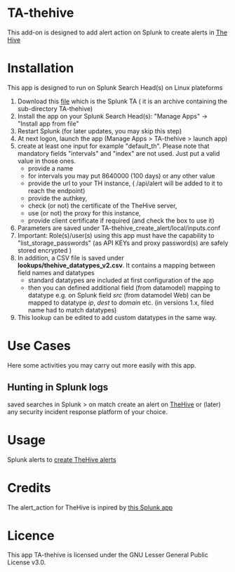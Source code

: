 # TA-thehive
This add-on is designed to add alert action on Splunk to create alerts in [The Hive](https://thehive-project.org/)

# Installation
This app is designed to run on Splunk Search Head(s) on Linux plateforms
1. Download this [file](TA-thehive_create_alert.tar.gz) which is the Splunk TA ( it is an archive containing the sub-directory TA-thehive)
2. Install the app on your Splunk Search Head(s): "Manage Apps" -> "Install app from file"
3. Restart Splunk (for later updates, you may skip this step)
4. At next logon, launch the app (Manage Apps > TA-thehive > launch app)
5. create at least one input for example "default_th". Please note that mandatory fields "intervals" and "index" are not used. Just put a valid value in those ones.
    - provide a name
    - for intervals you may put 8640000 (100 days) or any other value
    - provide the url to your TH instance, ( /api/alert will be added to it to reach the endpoint)
    - provide the authkey,
    - check (or not) the certificate of the TheHive server,
    - use (or not) the proxy for this instance,
    - provide client certificate if required (and check the box to use it)
6. Parameters are saved under TA-thehive_create_alert/local/inputs.conf
7. Important: Role(s)/user(s) using this app must have the capability to "list_storage_passwords" (as API KEYs and proxy password(s) are safely stored encrypted )
8. In addition, a CSV file is saved under **lookups/thehive_datatypes_v2.csv**. It contains a mapping between field names and datatypes
	- standard datatypes are included at first configuration of the app
	- then you can defined additional field (from datamodel) mapping to datatype e.g. on Splunk field _src_ (from datamodel Web) can be mapped to datatype _ip_, _dest_ to _domain_ etc. (in versions 1.x, filed name had to match datatypes)
9. This lookup can be edited to add custom datatypes in the same way.

# Use Cases

Here some activities you may carry out more easily with this app.
## Hunting in Splunk logs
saved searches in Splunk > on match create an alert on [TheHive](https://thehive-project.org/) or (later) any security incident response platform of your choice.

# Usage
Splunk alerts to [create TheHive alerts](docs/thehivealerts.md)

# Credits
The alert_action for TheHive is inpired by [this Splunk app](https://splunkbase.splunk.com/app/3642/)

# Licence
This app TA-thehive is licensed under the GNU Lesser General Public License v3.0.
